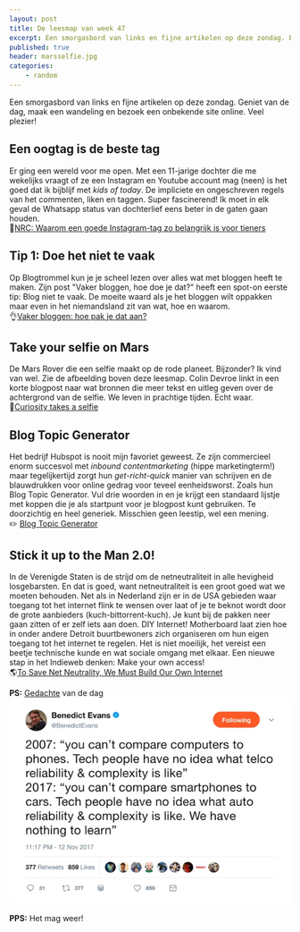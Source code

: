 ```yaml
---
layout: post
title: De leesmap van week 47
excerpt: Een smorgasbord van links en fijne artikelen op deze zondag. En Mariah Carey.
published: true
header: marsselfie.jpg
categories: 
    - random    
---
```

Een smorgasbord van links en fijne artikelen op deze zondag. Geniet van de dag, maak een wandeling en bezoek een onbekende site online. Veel plezier!

## Een oogtag is de beste tag
Er ging een wereld voor me open. Met een 11-jarige dochter die me wekelijks vraagt of ze een Instagram en Youtube account mag (neen) is het goed dat ik bijblijf met _kids of today_. De impliciete en ongeschreven regels van het commenten, liken en taggen. Super fascinerend! Ik moet in elk geval de Whatsapp status van dochterlief eens beter in de gaten gaan houden.  
👥[NRC: Waarom een goede Instagram-tag zo belangrijk is voor tieners][1]

## Tip 1: Doe het niet te vaak
Op Blogtrommel kun je je scheel lezen over alles wat met bloggen heeft te maken. Zijn post "Vaker bloggen, hoe doe je dat?" heeft een spot-on eerste tip: Blog niet te vaak. 
De moeite waard als je het bloggen wilt oppakken maar even in het niemandsland zit van wat, hoe en waarom.  
👌[Vaker bloggen: hoe pak je dat aan?][2]

## Take your selfie on Mars
De Mars Rover die een selfie maakt op de rode planeet. Bijzonder? Ik vind van wel. Zie de afbeelding boven deze leesmap. Colin Devroe linkt in een korte blogpost naar wat bronnen die meer tekst en uitleg geven over de achtergrond van de selfie. We leven in prachtige tijden. Echt waar.  
🤖[Curiosity takes a selfie][3]

## Blog Topic Generator
Het bedrijf Hubspot is nooit mijn favoriet geweest. Ze zijn commercieel enorm succesvol met _inbound contentmarketing_ (hippe marketingterm!) maar tegelijkertijd zorgt hun _get-richt-quick_ manier van schrijven en de blauwdrukken voor online gedrag voor teveel eenheidsworst. Zoals hun Blog Topic Generator. Vul drie woorden in en je krijgt een standaard lijstje met koppen die je als startpunt voor je blogpost kunt gebruiken. Te doorzichtig en heel generiek. Misschien geen leestip, wel een mening.   
✏️ [Blog Topic Generator][4]

## Stick it up to the Man 2.0!
In de Verenigde Staten is de strijd om de netneutraliteit in alle hevigheid losgebarsten. En dat is goed, want netneutraliteit is een groot goed wat we moeten behouden. Net als in Nederland zijn er in de USA gebieden waar toegang tot het internet flink te wensen over laat of je te beknot wordt door de grote aanbieders (kuch-bittorrent-kuch). Je kunt bij de pakken neer gaan zitten of er zelf iets aan doen. DIY Internet! Motherboard laat zien hoe in onder andere Detroit buurtbewoners zich organiseren om hun eigen toegang tot het internet te regelen. Het is niet moeilijk, het vereist een beetje technische kunde en wat sociale omgang met elkaar. Een nieuwe stap in het Indieweb denken: Make your own access!  
🌎[To Save Net Neutrality, We Must Build Our Own Internet][5]


**PS:** [Gedachte][6] van de dag
[![En zo is het!][image-1]][7]


**PPS:** Het mag weer!
 <script type="text/javascript" src="https://ssl.gstatic.com/trends_nrtr/1225_RC02/embed_loader.js"></script>
  <script type="text/javascript">
trends.embed.renderExploreWidget("TIMESERIES", {"comparisonItem":[{"keyword":"mariah carey all I want for christmas","geo":"","time":"today 3-m"}],"category":0,"property":""}, {"exploreQuery":"date=today 3-m&q=mariah%20carey%20all%20I%20want%20for%20christmas","guestPath":"https://trends.google.nl:443/trends/embed/"});
  </script>

[1]:	https://www.nrc.nl/nieuws/2017/11/21/waarom-een-goede-instagram-tag-zo-belangrijk-is-voor-tieners-14149143-a1582061
[2]:	https://www.blogtrommel.com/vaker-bloggen-hoe-pak-je-dat-aan/
[3]:	http://cdevroe.com/2017/11/22/curiosity-takes-a-selfie/
[4]:	https://www.hubspot.com/blog-topic-generator
[5]:	https://motherboard.vice.com/en_us/article/7x4y8a/net-neutrality-fcc-community-networks
[6]:	https://twitter.com/BenedictEvans/status/929835670633201664
[7]:	https://twitter.com/BenedictEvans/status/929835670633201664

[image-1]:	/images/learn.jpg "Leer van je voorgangers"